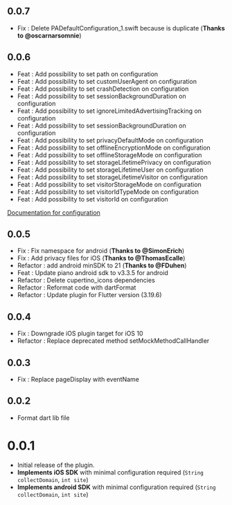 ## 0.0.7
* Fix : Delete PADefaultConfiguration_1.swift because is duplicate (**Thanks to @oscarnarsomnie**)

## 0.0.6

* Feat : Add possibility to set path on configuration
* Feat : Add possibility to set customUserAgent on configuration
* Feat : Add possibility to set crashDetection on configuration
* Feat : Add possibility to set sessionBackgroundDuration on configuration
* Feat : Add possibility to set ignoreLimitedAdvertisingTracking on configuration
* Feat : Add possibility to set sessionBackgroundDuration on configuration
* Feat : Add possibility to set privacyDefaultMode on configuration
* Feat : Add possibility to set offlineEncryptionMode on configuration
* Feat : Add possibility to set offlineStorageMode on configuration
* Feat : Add possibility to set storageLifetimePrivacy on configuration
* Feat : Add possibility to set storageLifetimeUser on configuration
* Feat : Add possibility to set storageLifetimeVisitor on configuration
* Feat : Add possibility to set visitorStorageMode on configuration
* Feat : Add possibility to set visitorIdTypeMode on configuration
* Feat : Add possibility to set visitorId on configuration

[Documentation for configuration](https://developers.atinternet-solutions.com/piano-analytics/data-collection/sdks/ios-swift#configuration)

## 0.0.5

* Fix : Fix namespace for android (**Thanks to @SimonErich**)
* Fix : Add privacy files for iOS (**Thanks to @ThomasEcalle**)
* Refactor : add android minSDK to 21 (**Thanks to @FDuhen**)
* Feat : Update piano android sdk to v3.3.5 for android
* Refactor : Delete cupertino_icons dependencies
* Refactor : Reformat code with dartFormat
* Refactor : Update plugin for Flutter version (3.19.6)

## 0.0.4

* Fix : Downgrade iOS plugin target for iOS 10
* Refactor : Replace deprecated method setMockMethodCallHandler

## 0.0.3

* Fix : Replace pageDisplay with eventName

## 0.0.2

* Format dart lib file

# 0.0.1

* Initial release of the plugin.
* **Implements iOS SDK** with minimal configuration required (`String collectDomain`, `int site`)
* **Implements android SDK** with minimal configuration required (`String collectDomain`, `int site`)